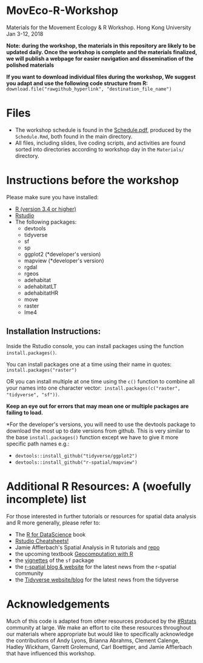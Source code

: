 # MovEco-R-Workshop
Materials for the Movement Ecology &amp; R Workshop. Hong Kong University Jan 3-12, 2018

**Note: during the workshop, the materials in this repository are likely to be updated 
daily. Once the workshop is complete and the materials finalized, we will publish 
a webpage for easier navigation and dissemination of the polished materials**

**If you want to download individual files during the workshop, We suggest you adapt and use the following code structure from R:**
`download.file("rawgithub_hyperlink", "destination_file_name")`

# Files
- The workshop schedule is found in the [Schedule.pdf](https://github.com/dpseidel/MovEco-R-Workshop/blob/master/Schedule.pdf), produced by the `Schedule.Rmd`, both found in the main directory. 
- All files, including slides, live coding scripts, and activities are found sorted into directories according to workshop day in the `Materials/` directory.

# Instructions before the workshop
Please make sure you have installed:

- [R (version 3.4 or higher)](https://www.r-project.org/)
- [Rstudio](https://www.rstudio.com/products/rstudio/download/#download) 
- The following packages:
    - devtools
    - tidyverse
    - sf
    - sp
    - ggplot2 (*developer's version)
    - mapview (*developer's version)
    - rgdal
    - rgeos
    - adehabitat
    - adehabitatLT
    - adehabitatHR
    - move
    - raster
    - lme4
  
## Installation Instructions:
Inside the Rstudio console, you can install packages using the function `install.packages()`.

You can install packages one at a time using their name in quotes: `install.packages("raster")`

OR you can install multiple at one time using the `c()` function to combine all your names into one character vector:` install.packages(c("raster", "tidyverse", "sf"))`. 

**Keep an eye out for errors that may mean one or multiple packages are failing to load.**

*For the developer's versions, you will need to use the devtools package to download the most up to date versions from github.
This is very similar to the base `install.packages()` function except we have to give it more specific path names e.g.:
- `devtools::install_github("tidyverse/ggplot2")`
- `devtools::install_github("r-spatial/mapview")`

# Additional R Resources: A (woefully incomplete) list 
For those interested in further tutorials or resources for spatial data analysis and R more generally, please refer to:
- The [R for DataScience](http://r4ds.had.co.nz/) book
- [Rstudio Cheatsheets!](https://www.rstudio.com/resources/cheatsheets/) 
- Jamie Afflerbach's Spatial Analysis in R tutorials and [repo](https://github.com/jafflerbach/spatial-analysis-R)
- the upcoming textbook [Geocomputation with R](http://robinlovelace.net/geocompr/)
- the [vignettes](https://cran.r-project.org/web/packages/sf/) of the `sf` package
- the [r-spatial blog & website](http://r-spatial.org/) for the latest news from the r-spatial community
- the [Tidyverse website/blog](https://www.tidyverse.org/articles/) for the latest news from the tidyverse

# Acknowledgements
Much of this code is adapted from other resources produced by the [#Rstats](https://twitter.com/search?q=%23rstats&src=typd) community at large. We make an effort to cite these resources throughout our materials where appropriate but would like to specifically acknowledge the contributions of Andy Lyons, Brianna Abrahms, Clement Calenge, Hadley Wickham, Garrett Grolemund, Carl Boettiger, and Jamie Afflerbach that have influenced this workshop. 

